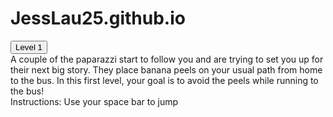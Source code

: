 # JessLau25.github.io
<!DOCTYPE html>
<html lang="en">
<head>
    <script src="p5.js"></script>
    <link href="style.css" rel="stylesheet" type="text/css">
    <link href="animation.css" rel="stylesheet" type="text/css">
    <link rel="preconnect" href="https://fonts.googleapis.com">
<link rel="preconnect" href="https://fonts.gstatic.com" crossorigin>
<link href="https://fonts.googleapis.com/css2?family=Press+Start+2P&display=swap" rel="stylesheet">
<style>
    body {
        overflow: hidden;
    }
</style>
<script>
    let bimg
    let w = window.innerWidth
    let h = window.innerHeight
    function startgame() {
        location.href="level1start.html"
    }
    function preload() {
        bimg = loadImage('hipo.png');
    }
    function setup() {
        createCanvas(w, h);
    }
    function draw() {
        background(bimg)
    }
</script>
</head>
<body>
    <button id="title" onclick="startgame()">Level 1</button>
    <div id="level1intro">
        A couple of the paparazzi start to follow you and are trying to set you up for their next big story. They place banana peels on your usual path from home to the bus. In this first level, your goal is to avoid the peels while running to the bus! <br> Instructions: Use your space bar to jump
    </div>
</body>
</html>